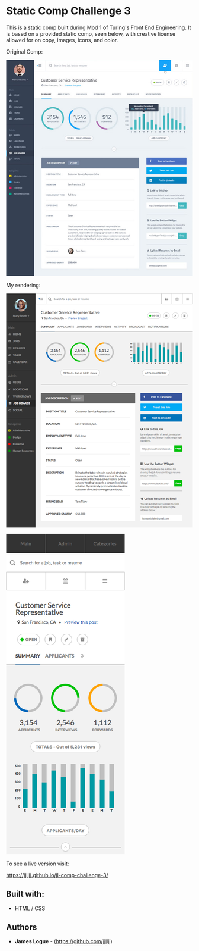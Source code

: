 # Static Comp Challenge 3

This is a static comp built during Mod 1 of Turing's Front End Engineering. It is based on a provided static comp, seen below, with creative license allowed for on copy, images, icons, and color.

Original Comp:

![Desktop](images/static-comp-challenge-3.jpg?raw=true "Original Comp")

My rendering:

![Desktop](images/static-comp-challenge-jl-desktop.png?raw=true "Desktop")

![Mobile](images/static-comp-challenge-jl-mobile.png?raw=true "Mobile")

To see a live version visit:

https://jjlljj.github.io/jl-comp-challenge-3/

## Built with:

* HTML / CSS

## Authors

* **James Logue** - (https://github.com/jjlljj)

